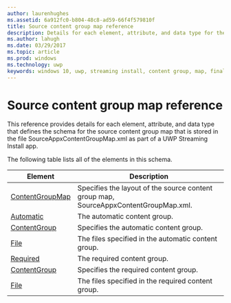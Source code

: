 ```yaml
---
author: laurenhughes
ms.assetid: 6a912fc0-b804-48c8-ad59-66f4f579810f
title: Source content group map reference
description: Details for each element, attribute, and data type for the source content group map schema.
ms.author: lahugh
ms.date: 03/29/2017
ms.topic: article
ms.prod: windows
ms.technology: uwp
keywords: windows 10, uwp, streaming install, content group, map, final content group, automatic content group
---
```


# Source content group map reference

This reference provides details for each element, attribute, and data type that defines the schema for the source content group map that is stored in the file SourceAppxContentGroupMap.xml as part of a UWP Streaming Install app.

The following table lists all of the elements in this schema.


| Element | Description |
|---------|-------------|
| [ContentGroupMap](element-source-contentgroupmap.md) | Specifies the layout of the source content group map, SourceAppxContentGroupMap.xml. |
| [Automatic](element-source-automatic.md) | The automatic content group. |
| [ContentGroup](element-source-automatic-contentgroup.md) | Specifies the automatic content group. |
| [File](element-source-automatic-file.md) | The files specified in the automatic content group. |
| [Required](element-source-required.md) | The required content group. |
| [ContentGroup](element-source-required-contentgroup.md) | Specifies the required content group. |
| [File](element-source-requried-file.md) | The files specified in the required content group. |